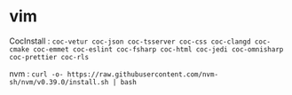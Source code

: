 # vim

CocInstall :
`coc-vetur coc-json coc-tsserver coc-css coc-clangd coc-cmake coc-emmet coc-eslint coc-fsharp coc-html coc-jedi coc-omnisharp coc-prettier coc-rls`

nvm :
`curl -o- https://raw.githubusercontent.com/nvm-sh/nvm/v0.39.0/install.sh | bash`
